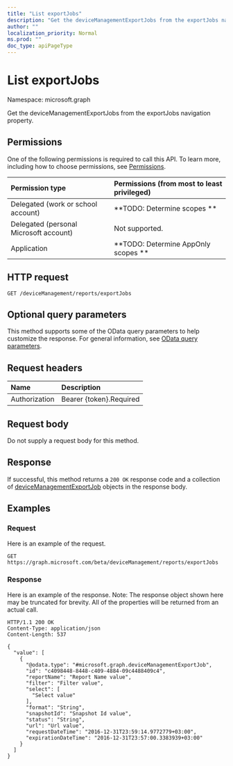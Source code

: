 ```yaml
---
title: "List exportJobs"
description: "Get the deviceManagementExportJobs from the exportJobs navigation property."
author: ""
localization_priority: Normal
ms.prod: ""
doc_type: apiPageType
---
```


# List exportJobs

Namespace: microsoft.graph

Get the deviceManagementExportJobs from the exportJobs navigation property.

## Permissions
One of the following permissions is required to call this API. To learn more, including how to choose permissions, see [Permissions](/concepts/permissions-reference.md).

|Permission type|Permissions (from most to least privileged)|
|:---|:---|
|Delegated (work or school account)|**TODO: Determine scopes **|
|Delegated (personal Microsoft account)|Not supported.|
|Application|**TODO: Determine AppOnly scopes **|

## HTTP request
<!-- {
  "blockType": "ignored"
}
-->
``` http
GET /deviceManagement/reports/exportJobs
```

## Optional query parameters
This method supports some of the OData query parameters to help customize the response. For general information, see [OData query parameters](/graph/query-parameters).

## Request headers
|Name|Description|
|:---|:---|
|Authorization|Bearer {token}.Required|

## Request body
Do not supply a request body for this method.

## Response
If successful, this method returns a `200 OK` response code and a collection of [deviceManagementExportJob](../resources/devicemanagementexportjob.md) objects in the response body.

## Examples

### Request
Here is an example of the request.
<!-- {
  "blockType": "request",
  "name": "get_devicemanagementexportjob"
}
-->
``` http
GET https://graph.microsoft.com/beta/deviceManagement/reports/exportJobs
```

### Response
Here is an example of the response. Note: The response object shown here may be truncated for brevity. All of the properties will be returned from an actual call.
<!-- {
  "blockType": "response",
  "truncated": true,
  "@odata.type": "collection(microsoft.graph.devicemanagementexportjob)"
}
-->
``` http
HTTP/1.1 200 OK
Content-Type: application/json
Content-Length: 537

{
  "value": [
    {
      "@odata.type": "#microsoft.graph.deviceManagementExportJob",
      "id": "c4098448-8448-c409-4884-09c4488409c4",
      "reportName": "Report Name value",
      "filter": "Filter value",
      "select": [
        "Select value"
      ],
      "format": "String",
      "snapshotId": "Snapshot Id value",
      "status": "String",
      "url": "Url value",
      "requestDateTime": "2016-12-31T23:59:14.9772779+03:00",
      "expirationDateTime": "2016-12-31T23:57:00.3383939+03:00"
    }
  ]
}
```

